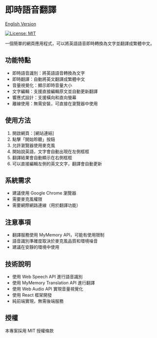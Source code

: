 # 即時語音翻譯

[English Version](README_EN.md)

[![License: MIT](https://img.shields.io/badge/License-MIT-yellow.svg)](https://opensource.org/licenses/MIT)

一個簡單的網頁應用程式，可以將英語語音即時轉換為文字並翻譯成繁體中文。

## 功能特點

- 即時語音識別：將英語語音轉換為文字
- 即時翻譯：自動將英文翻譯成繁體中文
- 音量視覺化：顯示即時音量大小
- 文字編輯：支援直接編輯原文並自動更新翻譯
- 響應式設計：支援橫向和直向螢幕
- 離線使用：無需安裝，可直接在瀏覽器中使用

## 使用方法

1. 開啟網頁：[網站連結]
2. 點擊「開始聆聽」按鈕
3. 允許瀏覽器使用麥克風
4. 開始說英語，文字會自動出現在左側框框
5. 翻譯結果會自動顯示在右側框框
6. 可以直接編輯左側的英文文字，翻譯會自動更新

## 系統需求

- 建議使用 Google Chrome 瀏覽器
- 需要麥克風權限
- 需要網際網路連線（用於翻譯功能）

## 注意事項

- 翻譯服務使用 MyMemory API，可能有使用限制
- 語音識別準確度取決於麥克風品質和環境噪音
- 建議在安靜的環境中使用

## 技術說明

- 使用 Web Speech API 進行語音識別
- 使用 MyMemory Translation API 進行翻譯
- 使用 Web Audio API 實現音量視覺化
- 使用 React 框架開發
- 純前端實現，無需後端服務

## 授權

本專案採用 MIT 授權條款